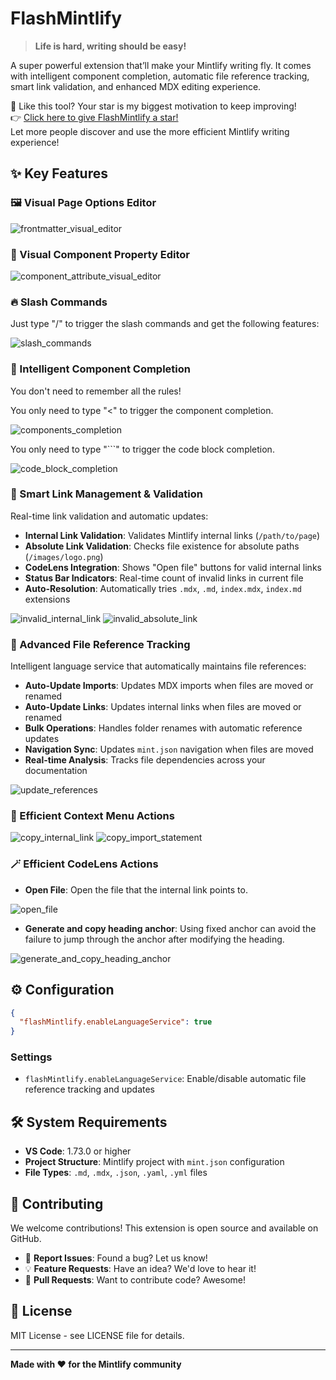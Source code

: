 # FlashMintlify

> **Life is hard, writing should be easy!**

A super powerful extension that’ll make your Mintlify writing fly. It comes with intelligent component completion, automatic file reference tracking, smart link validation, and enhanced MDX editing experience.

🌟 Like this tool? Your star is my biggest motivation to keep improving!  
👉 [Click here to give FlashMintlify a star!](https://github.com/Match-Yang/FlashMintlify)  
Let more people discover and use the more efficient Mintlify writing experience!

## ✨ Key Features


### 🖼️ Visual Page Options Editor

![frontmatter_visual_editor](https://raw.githubusercontent.com/Match-Yang/FlashMintlify/main/images/set-frontmatter.gif)

### 🧩 Visual Component Property Editor

![component_attribute_visual_editor](https://raw.githubusercontent.com/Match-Yang/FlashMintlify/main/images/set-properties.gif)

### 🔥 Slash Commands

Just type "/" to trigger the slash commands and get the following features:

![slash_commands](https://raw.githubusercontent.com/Match-Yang/FlashMintlify/main/images/slash_command.gif)

### 🚀 Intelligent Component Completion
You don't need to remember all the rules!

You only need to type "<" to trigger the component completion.

![components_completion](https://raw.githubusercontent.com/Match-Yang/FlashMintlify/main/images/components_completion.gif)

You only need to type "```" to trigger the code block completion.

![code_block_completion](https://raw.githubusercontent.com/Match-Yang/FlashMintlify/main/images/code_block_completion.gif)


### 🔗 Smart Link Management & Validation
Real-time link validation and automatic updates:

- **Internal Link Validation**: Validates Mintlify internal links (`/path/to/page`)
- **Absolute Link Validation**: Checks file existence for absolute paths (`/images/logo.png`)
- **CodeLens Integration**: Shows "Open file" buttons for valid internal links
- **Status Bar Indicators**: Real-time count of invalid links in current file
- **Auto-Resolution**: Automatically tries `.mdx`, `.md`, `index.mdx`, `index.md` extensions

![invalid_internal_link](https://raw.githubusercontent.com/Match-Yang/FlashMintlify/main/images/invalid_internal_link.gif)
![invalid_absolute_link](https://raw.githubusercontent.com/Match-Yang/FlashMintlify/main/images/invalid_absolute_link.gif)

### 📁 Advanced File Reference Tracking
Intelligent language service that automatically maintains file references:

- **Auto-Update Imports**: Updates MDX imports when files are moved or renamed
- **Auto-Update Links**: Updates internal links when files are moved or renamed
- **Bulk Operations**: Handles folder renames with automatic reference updates
- **Navigation Sync**: Updates `mint.json` navigation when files are moved
- **Real-time Analysis**: Tracks file dependencies across your documentation

![update_references](https://raw.githubusercontent.com/Match-Yang/FlashMintlify/main/images/update_references.gif)

### 🎯 Efficient Context Menu Actions

![copy_internal_link](https://raw.githubusercontent.com/Match-Yang/FlashMintlify/main/images/copy_internal_link.gif)
![copy_import_statement](https://raw.githubusercontent.com/Match-Yang/FlashMintlify/main/images/copy_import_statement.gif)

### 🪄 Efficient CodeLens Actions

- **Open File**: Open the file that the internal link points to.

![open_file](https://raw.githubusercontent.com/Match-Yang/FlashMintlify/main/images/open_file.gif)

- **Generate and copy heading anchor**:  Using fixed anchor can avoid the failure to jump through the anchor after modifying the heading.

![generate_and_copy_heading_anchor](https://raw.githubusercontent.com/Match-Yang/FlashMintlify/main/images/generate_and_copy_heading_anchor.gif)


## ⚙️ Configuration

```json
{
  "flashMintlify.enableLanguageService": true
}
```

### Settings
- `flashMintlify.enableLanguageService`: Enable/disable automatic file reference tracking and updates

## 🛠️ System Requirements

- **VS Code**: 1.73.0 or higher
- **Project Structure**: Mintlify project with `mint.json` configuration
- **File Types**: `.md`, `.mdx`, `.json`, `.yaml`, `.yml` files

## 🤝 Contributing

We welcome contributions! This extension is open source and available on GitHub.

- 🐛 **Report Issues**: Found a bug? Let us know!
- 💡 **Feature Requests**: Have an idea? We'd love to hear it!
- 🔧 **Pull Requests**: Want to contribute code? Awesome!

## 📄 License

MIT License - see LICENSE file for details.

---

**Made with ❤️ for the Mintlify community**